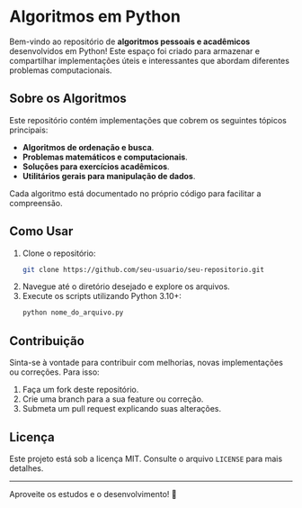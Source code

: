 # Algoritmos em Python

Bem-vindo ao repositório de **algoritmos pessoais e acadêmicos** desenvolvidos em Python! Este espaço foi criado para armazenar e compartilhar implementações úteis e interessantes que abordam diferentes problemas computacionais.



## Sobre os Algoritmos

Este repositório contém implementações que cobrem os seguintes tópicos principais:
- **Algoritmos de ordenação e busca**.
- **Problemas matemáticos e computacionais**.
- **Soluções para exercícios acadêmicos**.
- **Utilitários gerais para manipulação de dados**.

Cada algoritmo está documentado no próprio código para facilitar a compreensão.

## Como Usar

1. Clone o repositório:
   ```bash
   git clone https://github.com/seu-usuario/seu-repositorio.git
   ```
2. Navegue até o diretório desejado e explore os arquivos.
3. Execute os scripts utilizando Python 3.10+:
   ```bash
   python nome_do_arquivo.py
   ```

## Contribuição

Sinta-se à vontade para contribuir com melhorias, novas implementações ou correções. Para isso:
1. Faça um fork deste repositório.
2. Crie uma branch para a sua feature ou correção.
3. Submeta um pull request explicando suas alterações.

## Licença

Este projeto está sob a licença MIT. Consulte o arquivo `LICENSE` para mais detalhes.

---

Aproveite os estudos e o desenvolvimento! 🚀
